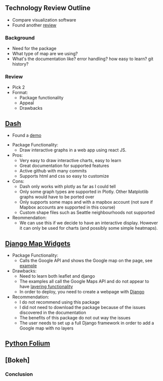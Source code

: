 ## Technology Review Outline 

- Compare visualization software 
- Found another [review](https://blog.modeanalytics.com/python-data-visualization-libraries/)

### Background

- Need for the package
- What type of map are we using? 
- What's the documentation like? error handling? how easy to learn? git history? 

### Review 

- Pick 2 
- Format:
    - Package functionality
    - Appeal
    - Drawbacks 

## [Dash](https://plot.ly/products/dash/)

- Found a [demo](https://github.com/plotly/dash-uber-rides-demo)

* Package Functionality:
    - Draw interactive graphs in a web app using react JS.
* Pros:
    - Very easy to draw interactive charts, easy to learn
    - Great documentation for supported features
    - Active github with many commits
    - Supports html and css so easy to customize
* Cons:
    - Dash only works with plotly as far as I could tell
    - Only some graph types are supported in Plotly. Other Matplotlib graphs would have to be ported over
    - Only supports some maps and with a mapbox account (not sure if Mapbox accounts are supported in this course)
    - Custom shape files such as Seattle neighbourhoods not supported
* Reommendation:
    - We can use this if we decide to have an interactive display. However it can only be used for charts (and possibly some simple heatmaps).

## [Django Map Widgets](https://github.com/erdem/django-map-widgets)

* Package Functionality:
    - Calls the Google API and shows the Google map on the page, see [example](http://django-map-widgets.readthedocs.io/en/latest/widgets/point_field_map_widgets.html#preview)
* Drawbacks: 
    - Need to learn both leaflet and django 
    - The examples all call the Google Maps API and do not appear to have [layering functionality](http://django-map-widgets.readthedocs.io/en/latest/widgets/google_static_overlay_map_widget.html)
    - In order to deploy, you need to create a webpage with [Django](https://docs.djangoproject.com/en/2.0/intro/tutorial01/)
* Recommendation:
    - I do not recommend using this package
    - I did not need to download the package because of the issues discovered in the documentation
    - The benefits of this package do not out way the issues
    - The user needs to set up a full Django framework in order to add a Google map with no layers

## [Python Folium](http://python-visualization.github.io/folium/)

## [Bokeh]

### Conclusion 


